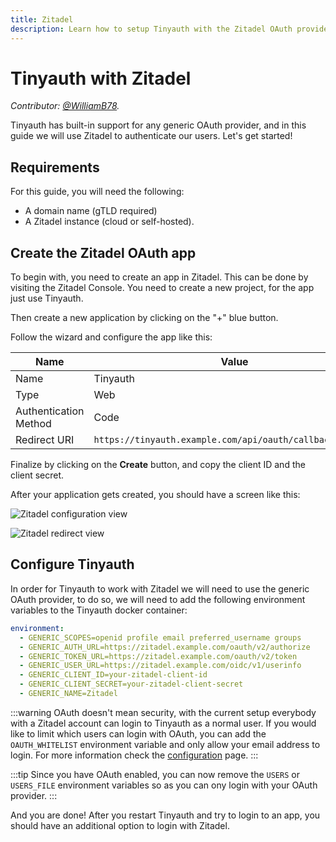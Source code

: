 ```yaml
---
title: Zitadel
description: Learn how to setup Tinyauth with the Zitadel OAuth provider.
---
```


# Tinyauth with Zitadel

_Contributor: [@WilliamB78](https://github.com/WilliamB78)._

Tinyauth has built-in support for any generic OAuth provider, and in this guide we will use Zitadel to authenticate our users. Let's get started!

## Requirements

For this guide, you will need the following:

- A domain name (gTLD required)
- A Zitadel instance (cloud or self-hosted).

## Create the Zitadel OAuth app

To begin with, you need to create an app in Zitadel. This can be done by visiting the Zitadel Console. You need to create a new project, for the app just use Tinyauth.

Then create a new application by clicking on the "+" blue button.

Follow the wizard and configure the app like this:

| Name                  | Value                                                     |
| --------------------- | --------------------------------------------------------- |
| Name                  | Tinyauth                                                  |
| Type                  | Web                                                       |
| Authentication Method | Code                                                      |
| Redirect URI          | `https://tinyauth.example.com/api/oauth/callback/generic` |

Finalize by clicking on the **Create** button, and copy the client ID and the client secret.

After your application gets created, you should have a screen like this:

![Zitadel configuration view](/screenshots/zitadel-configuration-view.png)

![Zitadel redirect view](/screenshots/zitadel-redirect-view.png)

## Configure Tinyauth

In order for Tinyauth to work with Zitadel we will need to use the generic OAuth provider, to do so, we will need to add the following environment variables to the Tinyauth docker container:

```yaml
environment:
  - GENERIC_SCOPES=openid profile email preferred_username groups
  - GENERIC_AUTH_URL=https://zitadel.example.com/oauth/v2/authorize
  - GENERIC_TOKEN_URL=https://zitadel.example.com/oauth/v2/token
  - GENERIC_USER_URL=https://zitadel.example.com/oidc/v1/userinfo
  - GENERIC_CLIENT_ID=your-zitadel-client-id
  - GENERIC_CLIENT_SECRET=your-zitadel-client-secret
  - GENERIC_NAME=Zitadel
```

:::warning
OAuth doesn't mean security, with the current setup everybody with a Zitadel account can login to Tinyauth as a normal user. If you would like to limit which users can login with OAuth, you can add the `OAUTH_WHITELIST` environment variable and only allow your email address to login. For more information check the [configuration](/docs/reference/configuration.md) page.
:::

:::tip
Since you have OAuth enabled, you can now remove the `USERS` or `USERS_FILE` environment variables so as you can ony login with your OAuth provider.
:::

And you are done! After you restart Tinyauth and try to login to an app, you should have an additional option to login with Zitadel.
